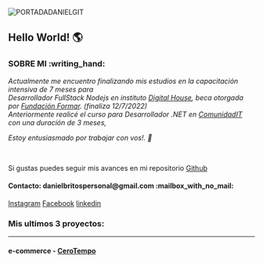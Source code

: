 ![PORTADADANIELGIT](https://user-images.githubusercontent.com/78456565/172761607-0b729d56-4011-49f8-a906-29d5cf301846.png)

## Hello World! :earth_americas:
<h3>SOBRE MI :writing_hand: </h3>
<p><i>
Actualmente me encuentro finalizando mis estudios en la capacitación intensiva de 7 meses para<br/>
Desarrollador FullStack Nodejs en instituto <a href="https://www.digitalhouse.com/ar">Digital House</a>, beca otorgada por <a href="https://www.fundacionformar.net/agencia-de-programacion">Fundación Formar</a>. (finaliza 12/7/2022)<br/>
Anteriormente realicé el curso para Desarrollador .NET en <a href="https://www.comunidadit.org/">ComunidadIT</a> con una duración de 3 meses, <br/>

Estoy entusiasmado por trabajar con vos!. :star_struck:
 </i>
</p>
 <br/> 
<p>
Si gustas puedes seguir mis avances en mi repositorio <a href="https://github.com/daniel-britos?tab=repositories">Github</a>
</p>
<h4>Contacto: danielbritospersonal@gmail.com :mailbox_with_no_mail: </h4>
<a href="https://www.instagram.com/danielbritos.vfx/">Instagram</a>
<a href="https://www.instagram.com/danielbritos.vfx/">Facebook</a>
<a href="https://www.linkedin.com/in/daniel-britos-976840206/">linkedin</a>

<h3><b>Mis ultimos 3 proyectos: </b></h3>
<hr/>
<h4>e-commerce - <a href="https://github.com/daniel-britos?tab=repositories">CeroTempo</a></h4>
